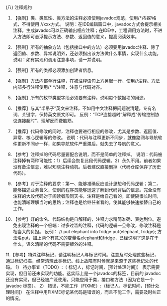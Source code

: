 (八) 注释规约

1.	【强制】类、类属性、类方法的注释必须使用javadoc规范，使用/**内容*/格式，不得使用
//xxx方式。
说明：在IDE编辑窗口中，javadoc方式会提示相关注释，生成javadoc可以正确输出相应注释；在IDE中，工程调用方法时，不进入方法即可悬浮提示方法、参数、返回值的意义，提高阅读效率。

2.	【强制】所有的抽象方法（包括接口中的方法）必须要用javadoc注释、除了返回值、参数、异常说明外，还必须指出该方法做什么事情，实现什么功能。
说明：如有实现和调用注意事项，请一并说明。

3.	【强制】所有的类都必须添加创建者信息。

4.	【强制】方法内部单行注释，在被注释语句上方另起一行，使用//注释。方法内部多行注释使用/* */注释，注意与代码对齐。

5.	【强制】所有的枚举类型字段必须要有注释，说明每个数据项的用途。

6.	【推荐】与其“半吊子”英文来注释，不如用中文注释把问题说清楚。专有名词、关键字，保持英文原文即可。
反例：“TCP连接超时”解释成“传输控制协议连接超时”，理解反而费脑筋。

7.	【推荐】代码修改的同时，注释也要进行相应的修改，尤其是参数、返回值、异常、核心逻辑等的修改。
说明：代码与注释更新不同步，就像路网与导航软件更新不同步一样，如果导航软件严重滞后，就失去了导航的意义。

8.	【参考】注释掉的代码尽量要配合说明，而不是简单的注释掉。
说明：代码被注释掉有两种可能性：1）后续会恢复此段代码逻辑。2）永久不用。前者如果没有备注信息，难以知晓注释动机。后者建议直接删掉（代码仓库保存了历史代码）。

9.	【参考】对于注释的要求：第一、能够准确反应设计思想和代码逻辑；第二、能够描述业务含义，使别的程序员能够迅速了解到代码背后的信息。完全没有注释的大段代码对于阅读者形同天书，注释是给自己看的，即使隔很长时间，也能清晰理解当时的思路；注释也是给继任者看的，使其能够快速接替自己的工作。

10.	【参考】好的命名、代码结构是自解释的，注释力求精简准确、表达到位。避免出现注释的一个极端：过多过滥的注释，代码的逻辑一旦修改，修改注释是相当大的负担。
反例：
// put elephant into fridge  put(elephant, fridge);
  方法名put，加上两个有意义的变量名elephant和fridge，已经说明了这是在干什么，语义清晰的代码不需要额外的注释。

11.【参考】特殊注释标记，请注明标记人与标记时间。注意及时处理这些标记，通过标记扫描，经常清理此类标记。线上故障有时候就是来源于这些标记处的代码。  1） 待办事宜（TODO）:（ 标记人，标记时间，[预计处理时间]）
   表示需要实现，但目前还未实现的功能。这实际上是一个javadoc的标签，目前的
javadoc还没有实现，但已经被广泛使用。只能应用于类，接口和方法（因为它是一个javadoc 标签）。
 2） 错误，不能工作（FIXME）:（标记人，标记时间，[预计处理时间]）
   在注释中用FIXME标记某代码是错误的，而且不能工作，需要及时纠正的情况。
